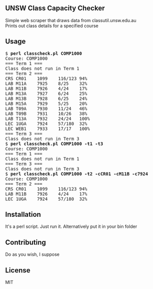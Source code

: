 ## UNSW Class Capacity Checker

Simple web scraper that draws data from classutil.unsw.edu.au  
Prints out class details for a specified course

## Usage

<pre>
$ <b>perl classcheck.pl COMP1000</b>
Course: COMP1000
=== Term 1 ===
Class does not run in Term 1
=== Term 2 ===
CRS	CR01	1099	116/123	94%
LAB	M11A	7925	8/25	32%
LAB	M11B	7926	4/24	17%
LAB	M13A	7927	6/24	25%
LAB	M13B	7928	6/25	24%
LAB	M15A	7929	5/25	20%
LAB	T09A	7930	11/24	46%
LAB	T09B	7931	10/26	38%
LAB	T13A	7932	24/24	100%
LEC	1UGA	7924	57/180	32%
LEC	WEB1	7933	17/17	100%
=== Term 3 ===
Class does not run in Term 3
$ <b>perl classcheck.pl COMP1000 -t1 -t3</b>
Course: COMP1000
=== Term 1 ===
Class does not run in Term 1
=== Term 3 ===
Class does not run in Term 3
$ <b>perl classcheck.pl COMP1000 -t2 -cCR01 -cM11B -c7924</b>
Course: COMP1000
=== Term 2 ===
CRS	CR01	1099	116/123	94%
LAB	M11B	7926	4/24	17%
LEC	1UGA	7924	57/180	32%
</pre>

## Installation

It's a perl script. Just run it. Alternatively put it in your bin folder

## Contributing

Do as you wish, I suppose

## License

MIT